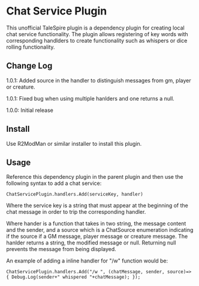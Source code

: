 # Chat Service Plugin

This unofficial TaleSpire plugin is a dependency plugin for creating local chat service functionality.
The plugin allows registering of key words with corresponding handlders to create functionality such
as whispers or dice rolling functionality.
 
## Change Log

1.0.1: Added source in the handler to distinguish messages from gm, player or creature.

1.0.1: Fixed bug when using multiple hanlders and one returns a null.

1.0.0: Initial release

## Install

Use R2ModMan or similar installer to install this plugin.
   
## Usage

Reference this dependency plugin in the parent plugin and then use the following syntax to add a chat
service:

```ChatServicePlugin.handlers.Add(serviceKey, handler)```

Where the service key is a string that must appear at the beginning of the chat message in order to trip
the corresponding handler.

Where hander is a function that takes in two string, the message content and the sender, and a source
which is a ChatSource enumeration indicating if the source if a GM message, player message or creature
message. The hanlder returns a string, the modified message or null. Returning null prevents the message
from being displayed.

An example of adding a inline handler for "/w" function would be:

```
ChatServicePlugin.handlers.Add("/w ", (chatMessage, sender, source)=> { Debug.Log(sender+" whispered "+chatMessage); });
```


